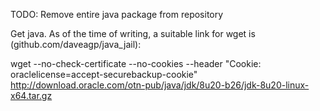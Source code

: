 TODO: Remove entire java package from repository

Get java. As of the time of writing, a suitable link for wget is (github.com/daveagp/java_jail): 

wget --no-check-certificate --no-cookies --header "Cookie: oraclelicense=accept-securebackup-cookie" http://download.oracle.com/otn-pub/java/jdk/8u20-b26/jdk-8u20-linux-x64.tar.gz

